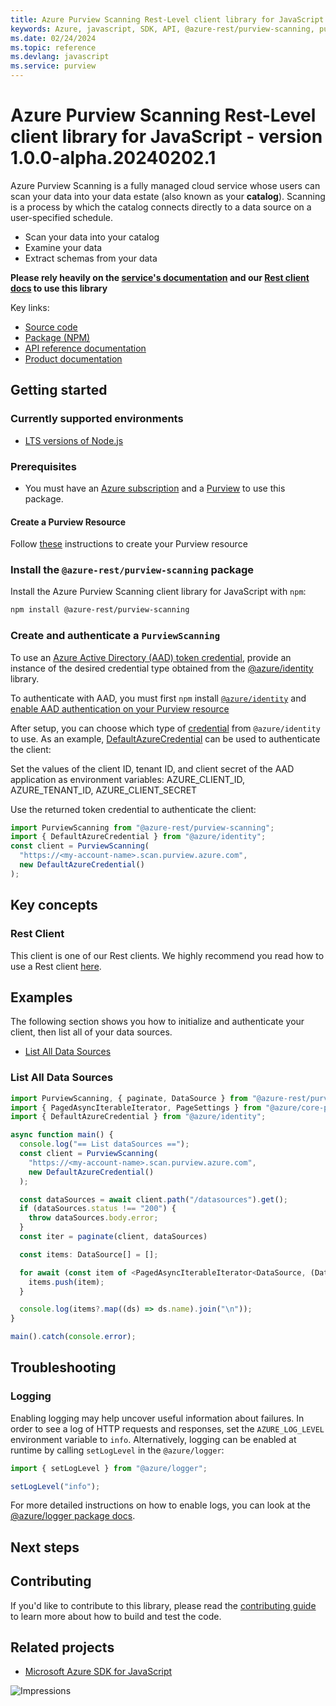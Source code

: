 ```yaml
---
title: Azure Purview Scanning Rest-Level client library for JavaScript
keywords: Azure, javascript, SDK, API, @azure-rest/purview-scanning, purview
ms.date: 02/24/2024
ms.topic: reference
ms.devlang: javascript
ms.service: purview
---
```

# Azure Purview Scanning Rest-Level client library for JavaScript - version 1.0.0-alpha.20240202.1 


Azure Purview Scanning is a fully managed cloud service whose users can scan your data into your data estate (also known as your **catalog**). Scanning is a process by which the catalog connects directly to a data source on a user-specified schedule.

- Scan your data into your catalog
- Examine your data
- Extract schemas from your data

**Please rely heavily on the [service's documentation][scanning_product_documentation] and our [Rest client docs][rest_client] to use this library**

Key links:

- [Source code][source_code]
- [Package (NPM)][scanning_npm]
- [API reference documentation][scanning_ref_docs]
- [Product documentation][scanning_product_documentation]

## Getting started

### Currently supported environments

- [LTS versions of Node.js](https://github.com/nodejs/release#release-schedule)

### Prerequisites

- You must have an [Azure subscription][azure_subscription] and a [Purview][purview_resource] to use this package.

#### Create a Purview Resource

Follow [these][purview_resource] instructions to create your Purview resource

### Install the `@azure-rest/purview-scanning` package

Install the Azure Purview Scanning client library for JavaScript with `npm`:

```bash
npm install @azure-rest/purview-scanning
```

### Create and authenticate a `PurviewScanning`

To use an [Azure Active Directory (AAD) token credential][authenticate_with_token],
provide an instance of the desired credential type obtained from the
[@azure/identity][azure_identity_credentials] library.

To authenticate with AAD, you must first `npm` install [`@azure/identity`][azure_identity_npm] and
[enable AAD authentication on your Purview resource][enable_aad]

After setup, you can choose which type of [credential][azure_identity_credentials] from `@azure/identity` to use.
As an example, [DefaultAzureCredential][default_azure_credential]
can be used to authenticate the client:

Set the values of the client ID, tenant ID, and client secret of the AAD application as environment variables:
AZURE_CLIENT_ID, AZURE_TENANT_ID, AZURE_CLIENT_SECRET

Use the returned token credential to authenticate the client:

```typescript
import PurviewScanning from "@azure-rest/purview-scanning";
import { DefaultAzureCredential } from "@azure/identity";
const client = PurviewScanning(
  "https://<my-account-name>.scan.purview.azure.com",
  new DefaultAzureCredential()
);
```

## Key concepts

### Rest Client

This client is one of our Rest clients. We highly recommend you read how to use a Rest client [here][rest_client].

## Examples

The following section shows you how to initialize and authenticate your client, then list all of your data sources.

- [List All Data Sources](#list-all-data-sources "List All Data Sources")

### List All Data Sources

```typescript
import PurviewScanning, { paginate, DataSource } from "@azure-rest/purview-scanning";
import { PagedAsyncIterableIterator, PageSettings } from "@azure/core-paging";
import { DefaultAzureCredential } from "@azure/identity";

async function main() {
  console.log("== List dataSources ==");
  const client = PurviewScanning(
    "https://<my-account-name>.scan.purview.azure.com",
    new DefaultAzureCredential()
  );

  const dataSources = await client.path("/datasources").get();
  if (dataSources.status !== "200") {
    throw dataSources.body.error;
  }
  const iter = paginate(client, dataSources)

  const items: DataSource[] = [];

  for await (const item of <PagedAsyncIterableIterator<DataSource, (DataSource)[], PageSettings>>iter) {
    items.push(item);
  }

  console.log(items?.map((ds) => ds.name).join("\n"));
}

main().catch(console.error);
```

## Troubleshooting

### Logging

Enabling logging may help uncover useful information about failures. In order to see a log of HTTP requests and responses, set the `AZURE_LOG_LEVEL` environment variable to `info`. Alternatively, logging can be enabled at runtime by calling `setLogLevel` in the `@azure/logger`:

```javascript
import { setLogLevel } from "@azure/logger";

setLogLevel("info");
```

For more detailed instructions on how to enable logs, you can look at the [@azure/logger package docs](https://github.com/Azure/azure-sdk-for-js/tree/main/sdk/core/logger).

## Next steps

## Contributing

If you'd like to contribute to this library, please read the [contributing guide](https://github.com/Azure/azure-sdk-for-js/blob/main/CONTRIBUTING.md) to learn more about how to build and test the code.

## Related projects

- [Microsoft Azure SDK for JavaScript](https://github.com/Azure/azure-sdk-for-js)

![Impressions](https://azure-sdk-impressions.azurewebsites.net/api/impressions/azure-sdk-for-js%2Fsdk%2Fpurview%2Fpurview-scanning-rest%2FREADME.png)

<!-- LINKS -->

[scanning_product_documentation]: https://azure.microsoft.com/services/purview/
[rest_client]: https://github.com/Azure/azure-sdk-for-js/blob/main/documentation/rest-clients.md
[source_code]: https://github.com/Azure/azure-sdk-for-js/tree/main/sdk/purview/purview-scanning-rest
[scanning_npm]: https://www.npmjs.com/package/@azure-rest/purview-scanning
[scanning_ref_docs]: https://azure.github.io/azure-sdk-for-js
[azure_subscription]: https://azure.microsoft.com/free/
[purview_resource]: /azure/purview/create-catalog-portal
[authenticate_with_token]: /azure/cognitive-services/authentication?tabs=powershell#authenticate-with-an-authentication-token
[azure_identity_credentials]: https://github.com/Azure/azure-sdk-for-js/tree/main/sdk/identity/identity#credentials
[azure_identity_npm]: https://www.npmjs.com/package/@azure/identity
[enable_aad]: /azure/purview/create-catalog-portal#add-a-security-principal-to-a-data-plane-role
[default_azure_credential]: https://github.com/Azure/azure-sdk-for-js/tree/main/sdk/identity/identity#defaultazurecredential

